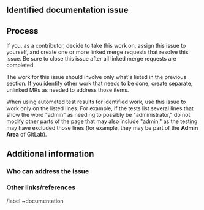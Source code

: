 <!--
* Use this issue template for identifying issues to work on in existing documentation, normally identified
* with our [Vale](https://docs.gitlab.com/ee/development/documentation/testing.html#vale) or [markdownlint](https://docs.gitlab.com/ee/development/documentation/testing.html#markdownlint) tools. Much of this identified work is suitable for first-time contributors or
* for work during Hackathons.
*
* Normal documentation updates should use the Documentation template, and documentation work as part of
* feature development should use the Feature Request template.
-->

## Identified documentation issue

<!--
* Include information about the issue that needs resolution. If the item is from an automated test,
* be sure to include a copy/paste from the the test results. [This issue](https://gitlab.com/gitlab-org/gitlab/-/issues/339543) is an example of text to include with a Vale issue.
*
* Limit the identified work to be related to one another, and keep it to a reasonable amount. For example,
* several moderate changes on one page, a few intermediate changes across five pages, or several very small
* changes for up to 10 pages. Larger items should be broken out into other issues to better distribute
* the opportunities for contributors.
-->

## Process

If you, as a contributor, decide to take this work on, assign this issue to yourself, and create one or more linked
merge requests that resolve this issue. Be sure to close this issue after all linked merge requests are completed.

The work for this issue should involve only what's listed in the previous section. If you identify other work that
needs to be done, create separate, unlinked MRs as needed to address those items.

When using automated test results for identified work, use this issue to work only on the listed lines. For
example, if the tests list several lines that show the word "admin" as needing to possibly be "administrator,"
do not modify other parts of the page that may also include "admin," as the testing may have excluded those lines
(for example, they may be part of the **Admin Area** of GitLab).

## Additional information

<!--
* Any concepts, procedures, reference info we could add to make it easier to successfully use GitLab?
* Include use cases, benefits, and/or goals for this work.
* If adding content: What audience is it intended for? (What roles and scenarios?)
  For ideas, see personas at https://about.gitlab.com/handbook/marketing/product-marketing/roles-personas/ or the persona labels at
  https://gitlab.com/groups/gitlab-org/-/labels?subscribed=&search=persona%3A
-->

### Who can address the issue

<!-- What if any special expertise is required to resolve this issue? -->

### Other links/references

<!-- For example, related GitLab issues/MRs -->

/label ~documentation
